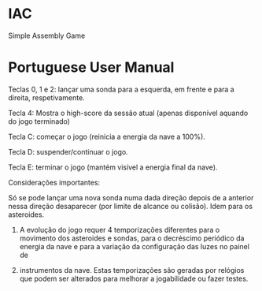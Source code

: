 # IAC
Simple Assembly Game

# Portuguese User Manual
Teclas 0, 1 e 2: lançar uma sonda para a esquerda, em frente e para a direita, 
respetivamente. 

Tecla 4: Mostra o high-score da sessão atual (apenas disponível aquando do 
jogo terminado) 

Tecla C: começar o jogo (reinicia a energia da nave a 100%). 

Tecla D: suspender/continuar o jogo. 

Tecla E: terminar o jogo (mantém visível a energia final da nave). 

Considerações importantes: 

Só se pode lançar uma nova sonda numa dada direção depois de a anterior 
nessa direção desaparecer (por limite de alcance ou colisão). Idem para os 
asteroides. 

1. A evolução do jogo requer 4 temporizações diferentes para o movimento 
dos asteroides e sondas, para o decréscimo periódico da energia da 
nave e para a variação da configuração das luzes no painel de 
 
2. instrumentos da nave. Estas temporizações são geradas por relógios 
que podem ser alterados para melhorar a jogabilidade ou fazer testes.
